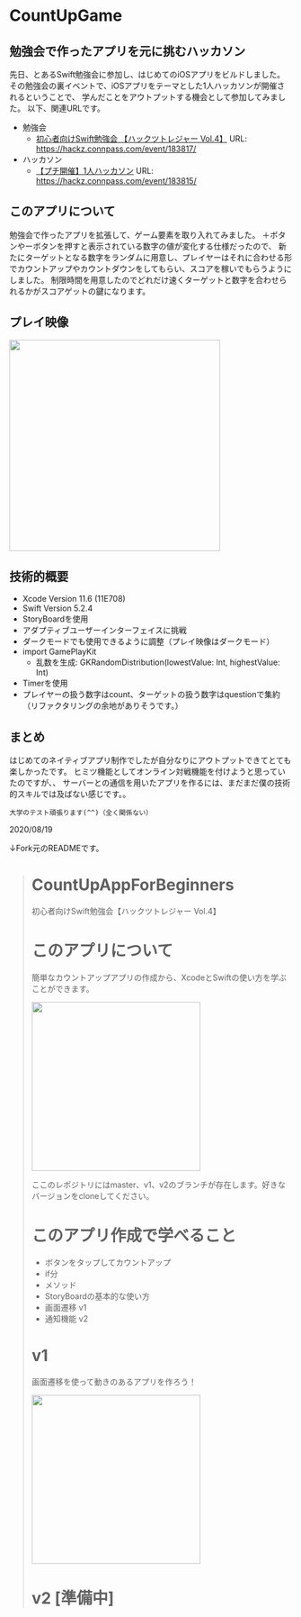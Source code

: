 # CountUpGame
## 勉強会で作ったアプリを元に挑むハッカソン
先日、とあるSwift勉強会に参加し、はじめてのiOSアプリをビルドしました。
その勉強会の裏イベントで、iOSアプリをテーマとした1人ハッカソンが開催されるということで、
学んだことをアウトプットする機会として参加してみました。
以下、関連URLです。
- 勉強会
  - [初心者向けSwift勉強会 【ハックツトレジャー Vol.4】](https://hackz.connpass.com/event/183817/)
  URL: https://hackz.connpass.com/event/183817/
- ハッカソン
  - [【プチ開催】1人ハッカソン](https://hackz.connpass.com/event/183815/)
  URL: https://hackz.connpass.com/event/183815/

## このアプリについて
勉強会で作ったアプリを拡張して、ゲーム要素を取り入れてみました。
＋ボタンやーボタンを押すと表示されている数字の値が変化する仕様だったので、
新たにターゲットとなる数字をランダムに用意し、プレイヤーはそれに合わせる形でカウントアップやカウントダウンをしてもらい、スコアを稼いでもらうようにしました。
制限時間を用意したのでどれだけ速くターゲットと数字を合わせられるかがスコアゲットの鍵になります。

## プレイ映像
<img src="./playMovie.gif" width="375">

## 技術的概要
- Xcode Version 11.6 (11E708)
- Swift Version 5.2.4
- StoryBoardを使用
- アダプティブユーザーインターフェイスに挑戦
- ダークモードでも使用できるように調整（プレイ映像はダークモード）
- import GamePlayKit
  - 乱数を生成: GKRandomDistribution(lowestValue: Int, highestValue: Int)
- Timerを使用
- プレイヤーの扱う数字はcount、ターゲットの扱う数字はquestionで集約（リファクタリングの余地がありそうです。）

## まとめ
はじめてのネイティブアプリ制作でしたが自分なりにアウトプットできてとても楽しかったです。
ヒミツ機能としてオンライン対戦機能を付けようと思っていたのですが、、
サーバーとの通信を用いたアプリを作るには、まだまだ僕の技術的スキルでは及ばない感じです。。

```大学のテスト頑張ります(^^)（全く関係ない）```

2020/08/19


↓Fork元のREADMEです。
># CountUpAppForBeginners
>初心者向けSwift勉強会【ハックツトレジャー Vol.4】
>
># このアプリについて
>
>簡単なカウントアップアプリの作成から、XcodeとSwiftの使い方を学ぶことができます。
>
><img src= "https://user-images.githubusercontent.com/35694946/89296918-08db7b80-d69e-11ea-9760-2fc0b0e73bfd.gif" width="300">
>
>ここのレポジトリにはmaster、v1、v2のブランチが存在します。好きなバージョンをcloneしてください。
>
># このアプリ作成で学べること
>- ボタンをタップしてカウントアップ
>- if分
>- メソッド
>- StoryBoardの基本的な使い方
>- 画面遷移  v1
>- 通知機能  v2
>
># v1
>画面遷移を使って動きのあるアプリを作ろう！
>
><img src= "https://user-images.githubusercontent.com/35694946/89493229-aa71e280-d7ee-11ea-84da-6b0a71058fec.gif" width="300">
>
>
># v2 [準備中]
